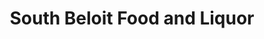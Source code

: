 ---
title: "South Beloit Food and Liquor"
url: /south-beloit/south-beloit-food-and-liquor/
shop: convenience
---